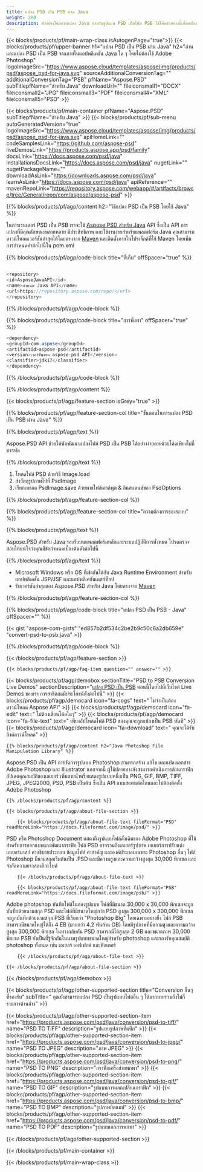 ```yaml
---
title: แปลง PSD เป็น PSB ผ่าน Java
weight: 280
description: ตัวอย่างโค้ดการแปลง Java สำหรับรูปแบบ PSD เป็นไฟล์ PSB ใช้โค้ดตัวอย่างนี้เพื่อแปลง PSD เป็น PSB ภายในแอปพลิเคชันบนเว็บหรือเดสก์ท็อป Java
---
```


{{< blocks/products/pf/main-wrap-class isAutogenPage="true">}}
{{< blocks/products/pf/upper-banner h1="แปลง PSD เป็น PSB ผ่าน Java" h2="อ่านและแปลง PSD เป็น PSB จากภายในแอปพลิเคชัน Java ใด ๆ โดยไม่ต้องใช้ Adobe Photoshop" logoImageSrc="https://www.aspose.cloud/templates/aspose/img/products/psd/aspose_psd-for-java.svg" sourceAdditionalConversionTag="" additionalConversionTag="PSB" pfName="Aspose.PSD" subTitlepfName="สำหรับ Java" downloadUrl="" fileiconsmall1="DOCX" fileiconsmall2="JPG" fileiconsmall3="PDF" fileiconsmall4="XML" fileiconsmall5="PSD" >}}

{{< blocks/products/pf/main-container pfName="Aspose.PSD" subTitlepfName="สำหรับ Java" >}}
{{< blocks/products/pf/sub-menu autoGeneratedVersion="true" logoImageSrc="https://www.aspose.cloud/templates/aspose/img/products/psd/aspose_psd-for-java.svg" apiHomeLink="" codeSamplesLink="https://github.com/aspose-psd" liveDemosLink="https://products.aspose.app/psd/family" docsLink="https://docs.aspose.com/psd/java" installationsDocsLink="https://docs.aspose.com/psd/java" nugetLink="" nugetPackageName="" downloadAsLink="https://downloads.aspose.com/psd/java" learnAsLink="https://docs.aspose.com/psd/java" apiReference="" mavenRepoLink="https://repository.aspose.com/webapp/#/artifacts/browse/tree/General/repo/com/aspose/aspose-psd" >}}

{{% blocks/products/pf/agp/content h2="วิธีแปลง PSD เป็น PSB โดยใช้ Java" %}}

 ในการเรนเดอร์ PSD เป็น PSB เราจะใช้
 [Aspose.PSD สำหรับ Java](https://products.aspose.com/psd/java)
 API ซึ่งเป็น API การแปลงที่มีคุณลักษณะหลากหลาย มีประสิทธิภาพ และใช้งานง่ายสำหรับแพลตฟอร์ม Java คุณสามารถดาวน์โหลดเวอร์ชันล่าสุดได้โดยตรงจาก
 [Maven](https://repository.aspose.com/webapp/#/artifacts/browse/tree/General/repo/com/aspose/aspose-psd)
 และติดตั้งภายในโปรเจ็กต์ที่ใช้ Maven โดยเพิ่มการกำหนดค่าต่อไปนี้ใน pom.xml

{{% blocks/products/pf/agp/code-block title="ที่เก็บ" offSpacer="true" %}}

```cs

<repository>
<id>AsposeJavaAPI</id>
<name>กำหนด Java API</name>
<url>https://repository.aspose.com/repo/</url>
</repository>

```

{{% /blocks/products/pf/agp/code-block %}}

{{% blocks/products/pf/agp/code-block title="การพึ่งพา" offSpacer="true" %}}

```cs
<dependency>
<groupId>com.aspose</groupId>
<artifactId>aspose-psd</artifactId>
<version>เวอร์ชันของ aspose-psd API</version>
<classifier>jdk17</classifier>
</dependency>

```

{{% /blocks/products/pf/agp/code-block %}}

{{% /blocks/products/pf/agp/content %}}

{{< blocks/products/pf/agp/feature-section isGrey="true" >}}

{{% blocks/products/pf/agp/feature-section-col title="ขั้นตอนในการแปลง PSD เป็น PSB ผ่าน Java" %}}

{{% blocks/products/pf/agp/text %}}

 Aspose.PSD API ช่วยให้นักพัฒนาแปลงไฟล์ PSD เป็น PSB ได้อย่างง่ายดายด้วยโค้ดเพียงไม่กี่บรรทัด

{{% /blocks/products/pf/agp/text %}}

1. โหลดไฟล์ PSD ด้วยวิธี Image.load
1. ส่งวัตถุรูปภาพไปที่ PsdImage
1. เรียกเมธอด PsdImage.save ด้วยพาธไฟล์เอาต์พุต & อินสแตนซ์ของ PsdOptions

{{% /blocks/products/pf/agp/feature-section-col %}}

{{% blocks/products/pf/agp/feature-section-col title="ความต้องการของระบบ" %}}

{{% blocks/products/pf/agp/text %}}

 Aspose.PSD สำหรับ Java รองรับบนแพลตฟอร์มหลักและระบบปฏิบัติการทั้งหมด โปรดตรวจสอบให้แน่ใจว่าคุณมีข้อกำหนดเบื้องต้นดังต่อไปนี้

{{% /blocks/products/pf/agp/text %}}

- Microsoft Windows หรือ OS ที่เข้ากันได้กับ Java Runtime Environment สำหรับแอปพลิเคชัน JSP/JSF และแอปพลิเคชันเดสก์ท็อป
- รับเวอร์ชันล่าสุดของ Aspose.PSD สำหรับ Java โดยตรงจาก
 [Maven](https://repository.aspose.com/webapp/#/artifacts/browse/tree/General/repo/com/aspose/aspose-psd)

{{% /blocks/products/pf/agp/feature-section-col %}}

{{% blocks/products/pf/agp/code-block title="แปลง PSD เป็น PSB - Java" offSpacer="" %}}

{{< gist "aspose-com-gists" "ed857b2df534c2be2b9c50c6a2db659e" "convert-psd-to-psb.java" >}}

{{% /blocks/products/pf/agp/code-block %}}

{{< /blocks/products/pf/agp/feature-section >}}

    {{< blocks/products/pf/agp/faq-item question="" answer="" >}}
 

<!-- aboutfile Starts -->

{{< blocks/products/pf/agp/demobox sectionTitle="PSD to PSB Conversion Live Demos" sectionDescription="[แปลง PSD เป็น PSB](https://products.aspose.app/psd/conversion/psd-to-psb) ตอนนี้โดยไปที่เว็บไซต์ Live Demos ของเรา การสาธิตสดมีประโยชน์ดังต่อไปนี้" >}}
        {{< blocks/products/pf/agp/democard icon="fa-cogs" text=" ไม่จำเป็นต้องดาวน์โหลด Aspose API" >}}
        {{< blocks/products/pf/agp/democard icon="fa-edit" text=" ไม่ต้องเขียนโค้ดใดๆ" >}}
        {{< blocks/products/pf/agp/democard icon="fa-file-text" text=" เพียงอัปโหลดไฟล์ PSD ของคุณจะถูกแปลงเป็น PSB ทันที" >}}
        {{< blocks/products/pf/agp/democard icon="fa-download" text=" คุณจะได้รับลิงค์ดาวน์โหลด" >}}

    {{% blocks/products/pf/agp/content h2="Java Photoshop File Manipulation Library" %}}

 Aspose.PSD เป็น API การจัดการรูปแบบ Photoshop สามารถสร้าง แก้ไข และแปลงเอกสาร Adobe Photoshop และ Illustrator นอกจากนี้ ผู้ใช้ปลายทางยังสามารถดำเนินการด้านกราฟิก อัปเดตคุณสมบัติของเลเยอร์ เพิ่มลายน้ำหรือแสดงรูปแบบหนึ่งเป็น PNG, GIF, BMP, TIFF, JPEG, JPEG2000, PSD, PSB เป็นต้น ซึ่งเป็น API แบบสแตนด์อโลนและไม่ต้องติดตั้ง Adobe Photoshop



    {{% /blocks/products/pf/agp/content %}}

    {{< blocks/products/pf/agp/about-file-section >}}

        {{< blocks/products/pf/agp/about-file-text fileFormat="PSD" readMoreLink="https://docs.fileformat.com/image/psd/" >}}

PSD หรือ Photoshop Document แสดงถึงรูปแบบไฟล์ดั้งเดิมของ Adobe Photoshop ที่ใช้สำหรับการออกแบบและพัฒนากราฟิก ไฟล์ PSD อาจรวมถึงเลเยอร์รูปภาพ เลเยอร์การปรับแต่ง เลเยอร์มาสก์ คำอธิบายประกอบ ข้อมูลไฟล์ คำสำคัญ และองค์ประกอบเฉพาะ Photoshop อื่นๆ ไฟล์ Photoshop มีนามสกุลเริ่มต้นเป็น .PSD และมีความสูงและความกว้างสูงสุด 30,000 พิกเซล และจำกัดความยาวสองกิกะไบต์


        {{< /blocks/products/pf/agp/about-file-text >}}

        {{< blocks/products/pf/agp/about-file-text fileFormat="PSB" readMoreLink="https://docs.fileformat.com/image/psb/" >}}

Adobe photoshop บันทึกไฟล์ในสองรูปแบบ ไฟล์ที่มีขนาด 30,000 x 30,000 พิกเซลจะถูกบันทึกด้วยนามสกุล PSD และไฟล์ที่มีขนาดใหญ่กว่า PSD สูงสุด 300,000 x 300,000 พิกเซลจะถูกบันทึกด้วยนามสกุล PSB ที่เรียกว่า "Photoshop Big" โดยเฉพาะอย่างยิ่ง ไฟล์ PSB สามารถมีขนาดใหญ่ได้ถึง 4 EB (มากกว่า 4.2 พันล้าน GB) โดยมีรูปภาพที่มีความสูงและความกว้างสูงสุด 300,000 พิกเซล ในทางกลับกัน PSD สามารถมีได้สูงสุด 2 GB และขนาดภาพ 30,000 พิกเซล PSB ยังเป็นที่รู้จักกันในนามรูปแบบขนาดใหญ่สำหรับ photoshop และรองรับคุณสมบัติ photoshop ทั้งหมด เช่น เลเยอร์ เอฟเฟกต์ และฟิลเตอร์


        {{< /blocks/products/pf/agp/about-file-text >}}

    {{< /blocks/products/pf/agp/about-file-section >}}

{{< /blocks/products/pf/agp/demobox >}}

<!-- aboutfile Ends -->

{{< blocks/products/pf/agp/other-supported-section title="Conversion อื่นๆ ที่รองรับ" subTitle=" คุณยังสามารถแปลง PSD เป็นรูปแบบไฟล์อื่น ๆ ได้มากมายรวมถึงไม่กี่รายการด้านล่าง" >}}

{{< blocks/products/pf/agp/other-supported-section-item href="https://products.aspose.com/psd/java/conversion/psd-to-tiff/" name="PSD TO TIFF" description="รูปแบบรูปภาพที่แท็ก" >}}
{{< blocks/products/pf/agp/other-supported-section-item href="https://products.aspose.com/psd/java/conversion/psd-to-jpeg/" name="PSD TO JPEG" description="ภาพ JPEG" >}}
{{< blocks/products/pf/agp/other-supported-section-item href="https://products.aspose.com/psd/java/conversion/psd-to-png/" name="PSD TO PNG" description="กราฟิกเครือข่ายพกพา" >}}
{{< blocks/products/pf/agp/other-supported-section-item href="https://products.aspose.com/psd/java/conversion/psd-to-gif/" name="PSD TO GIF" description="รูปแบบการแลกเปลี่ยนกราฟิก" >}}
{{< blocks/products/pf/agp/other-supported-section-item href="https://products.aspose.com/psd/java/conversion/psd-to-bmp/" name="PSD TO BMP" description="รูปภาพบิตแมป" >}}
{{< blocks/products/pf/agp/other-supported-section-item href="https://products.aspose.com/psd/java/conversion/psd-to-pdf/" name="PSD TO PDF" description="รูปแบบเอกสารพกพา" >}}

{{< /blocks/products/pf/agp/other-supported-section >}}

{{< /blocks/products/pf/main-container >}}
    
{{< /blocks/products/pf/main-wrap-class >}}
